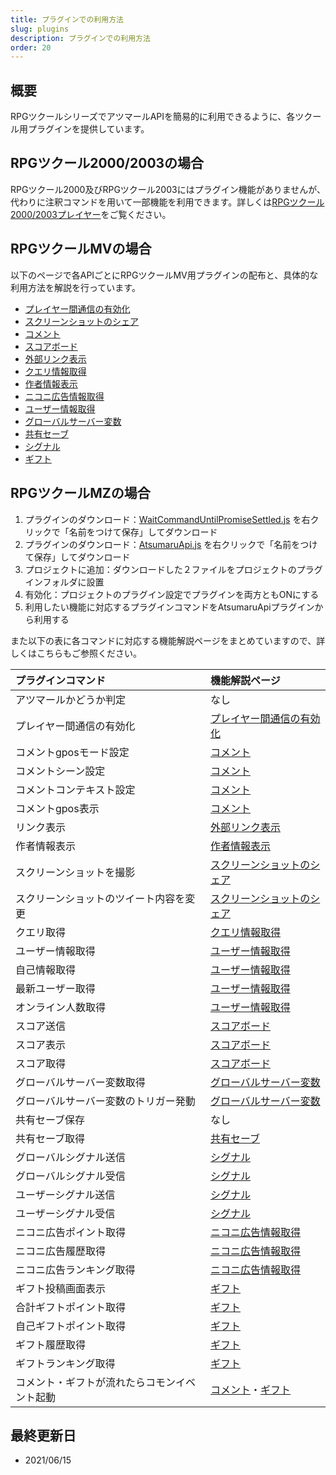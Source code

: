 ```yaml
---
title: プラグインでの利用方法
slug: plugins
description: プラグインでの利用方法
order: 20
---
```

  
## 概要
RPGツクールシリーズでアツマールAPIを簡易的に利用できるように、各ツクール用プラグインを提供しています。

## RPGツクール2000/2003の場合

RPGツクール2000及びRPGツクール2003にはプラグイン機能がありませんが、代わりに注釈コマンドを用いて一部機能を利用できます。詳しくは[RPGツクール2000/2003プレイヤー](/download/200x-player)をご覧ください。

## RPGツクールMVの場合

以下のページで各APIごとにRPGツクールMV用プラグインの配布と、具体的な利用方法を解説を行っています。

 - [プレイヤー間通信の有効化](/plugins/interplayer)
 - [スクリーンショットのシェア](/plugins/screenshot)
 - [コメント](/plugins/comment)
 - [スコアボード](/plugins/scoreboard)
 - [外部リンク表示](/plugins/popup)
 - [クエリ情報取得](/plugins/copy-query)
 - [作者情報表示](/plugins/creator-modal)
 - [ニコニ広告情報取得](/plugins/nicoad)
 - [ユーザー情報取得](/plugins/user)
 - [グローバルサーバー変数](/plugins/global-server-variable)
 - [共有セーブ](/plugins/shared-save)
 - [シグナル](/plugins/signal)
 - [ギフト](/plugins/gift)

## RPGツクールMZの場合

1. プラグインのダウンロード：[WaitCommandUntilPromiseSettled.js](https://raw.githubusercontent.com/atsumaru/mv-plugins/master/plugins/WaitCommandUntilPromiseSettled.js) を右クリックで「名前をつけて保存」してダウンロード
1. プラグインのダウンロード：[AtsumaruApi.js](https://raw.githubusercontent.com/atsumaru/mv-plugins/master/plugins/AtsumaruApi.js) を右クリックで「名前をつけて保存」してダウンロード
1. プロジェクトに追加：ダウンロードした２ファイルをプロジェクトのプラグインフォルダに設置
1. 有効化：プロジェクトのプラグイン設定でプラグインを両方ともONにする
1. 利用したい機能に対応するプラグインコマンドをAtsumaruApiプラグインから利用する

また以下の表に各コマンドに対応する機能解説ページをまとめていますので、詳しくはこちらもご参照ください。

プラグインコマンド|機能解説ページ
:---|:---
アツマールかどうか判定|なし
プレイヤー間通信の有効化|[プレイヤー間通信の有効化](/interplayer)
コメントgposモード設定|[コメント](/comment)
コメントシーン設定|[コメント](/comment)
コメントコンテキスト設定|[コメント](/comment)
コメントgpos表示|[コメント](/comment)
リンク表示|[外部リンク表示](/popup)
作者情報表示|[作者情報表示](/creator-modal)
スクリーンショットを撮影|[スクリーンショットのシェア](/screenshot)
スクリーンショットのツイート内容を変更|[スクリーンショットのシェア](/screenshot)
クエリ取得|[クエリ情報取得](/copy-query)
ユーザー情報取得|[ユーザー情報取得](/user)
自己情報取得|[ユーザー情報取得](/user)
最新ユーザー取得|[ユーザー情報取得](/user)
オンライン人数取得|[ユーザー情報取得](/user)
スコア送信|[スコアボード](/scoreboard)
スコア表示|[スコアボード](/scoreboard)
スコア取得|[スコアボード](/scoreboard)
グローバルサーバー変数取得|[グローバルサーバー変数](/global-server-variable)
グローバルサーバー変数のトリガー発動|[グローバルサーバー変数](/global-server-variable)
共有セーブ保存|なし
共有セーブ取得|[共有セーブ](/shared-save)
グローバルシグナル送信|[シグナル](/signal)
グローバルシグナル受信|[シグナル](/signal)
ユーザーシグナル送信|[シグナル](/signal)
ユーザーシグナル受信|[シグナル](/signal)
ニコニ広告ポイント取得|[ニコニ広告情報取得](/nicoad)
ニコニ広告履歴取得|[ニコニ広告情報取得](/nicoad)
ニコニ広告ランキング取得|[ニコニ広告情報取得](/nicoad)
ギフト投稿画面表示|[ギフト](/gift)
合計ギフトポイント取得|[ギフト](/gift)
自己ギフトポイント取得|[ギフト](/gift)
ギフト履歴取得|[ギフト](/gift)
ギフトランキング取得|[ギフト](/gift)
コメント・ギフトが流れたらコモンイベント起動|[コメント](/comment)・[ギフト](/gift)

## 最終更新日
 - 2021/06/15
